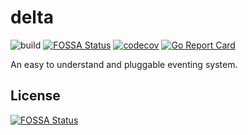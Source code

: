 # delta
![build](https://github.com/AndrewNeudegg/delta/workflows/build/badge.svg) [![FOSSA Status](https://app.fossa.com/api/projects/git%2Bgithub.com%2FAndrewNeudegg%2Fdelta.svg?type=shield)](https://app.fossa.com/projects/git%2Bgithub.com%2FAndrewNeudegg%2Fdelta?ref=badge_shield) [![codecov](https://codecov.io/gh/AndrewNeudegg/delta/branch/main/graph/badge.svg?token=PZNGIZGN2V)](https://codecov.io/gh/AndrewNeudegg/delta) [![Go Report Card](https://goreportcard.com/badge/github.com/andrewneudegg/delta)](https://goreportcard.com/report/github.com/andrewneudegg/delta)


An easy to understand and pluggable eventing system.


## License
[![FOSSA Status](https://app.fossa.com/api/projects/git%2Bgithub.com%2FAndrewNeudegg%2Fdelta.svg?type=large)](https://app.fossa.com/projects/git%2Bgithub.com%2FAndrewNeudegg%2Fdelta?ref=badge_large)